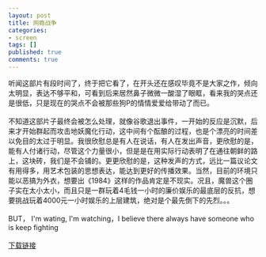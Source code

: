 ```yaml
---
layout: post
title: 网瘾战争
categories:
- screen
tags: []
published: true
comments: true
---
```

<p><p>听闻这部片有段时间了，终于把它看了，在开头还在感叹毕竟不是大家之作，倾向太明显，表达不够平和，可看到后来居然鼻子微微一酸湿了眼眶，看来我的哭点还是很低，只是现在的哭点不会被那些狗P的情情爱爱给带动了而已。<br /><br />不知道这部片子最终会被怎么处理，就像谷歌退出事件，一开始的反应是沉默，后来才开始群起而攻击地妖魔化行动，这中间有个酝酿的过程，也是个漂亮的时间差以免目的太过于明显。我很欣慰总是有人在说话，有人在发出声音，更欣慰的是，能有人付诸行动，尽管这个力量很小，但是是在用实际行动表明了在通往朝鲜的路上，这块砖，我们是不会铺的。更更欣慰的是，这种发声的方式，远比一篇议论文有用得多，用艺术包装的思想表达，能达到更好的传播效果。当然，目前的环境只能以恶搞为外衣，想要出《1984》这样的作品肯定是不现实。况且，魔兽这个圈子实在太小太小，而且只是一群玩着4毛钱一小时的廉价娱乐的最底层的反抗，想要挑战玩着4000元一小时娱乐的上层建筑，绝对是个最先倒下的先烈。。。<br /><br />BUT， I'm wating, I'm watching，I believe there always have someone who is keep fighting<br /><br /><a href="//|file|[爱老虎游创作团队][第3作.网瘾战争][GB][1024x768.x264.AAC].mp4|784774019|67f298ca261d14367195c922ba49ce66|">下载链接</a></p></p>
